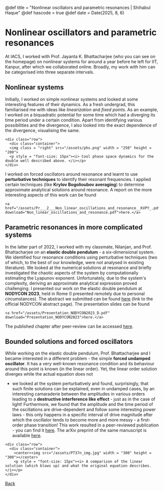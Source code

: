 @def title = "Nonlinear oscillators and parametric resonances | Shihabul Haque"
@def hascode = true
@def date = Date(2025, 8, 6)

# Nonlinear oscillators and parametric resonances
At IACS, I worked with Prof. Jayanta K. Bhattacharjee (who you can see on the homepage) on nonlinear systems for around a year before he left for IIT, Kanpur, after which we 
collaborated online. Broadly, my work with him can be categorised into three separate intervals. 

## Nonlinear systems
Initially, I worked on simple nonlinear systems and looked at some interesting features of their dynamics. As a fresh undergrad, this familiarised me with ideas like 
_linearization_ and _fixed points_. As an example, I worked on a biquadratic potential for some time which had a diverging its time period under a certain condition. 
Apart from identifying various possibilities and the divergence, I also looked into the exact dependence of the divergence, visualising the same.
~~~
<div class="row">
  <div class="container">
  <img class = "right" src="/assets/phs.png" width = "250" height = "200">
  <p style = "font-size: 15px"><i> Cool phase space dynamics for the double well described above. </i></p>
</div>
~~~
I worked on forced oscillators around resonance and learnt to use **perturbative techniques** to identify their resonant frequencies. I applied certain techniques (like 
**Krylov Bogolioubov averaging**) to determine approximate analytical solutions around resonance. A report on the more interesting aspects of this work can be found
~~~
<a href="/assets/Pr___2___Non_linear_oscillations_and_resonance__KVPY_.pdf" download="Non_linear_oscillations_and_resonance.pdf">here.</a>
~~~
## Parametric resonances in more complicated systems
In the latter part of 2022, I worked with my classmate, Nilanjan, and Prof. Bhattacharjee on an **elastic double pendulum** - a six-dimensional system. We identified four 
resonance conditions using perturbative techniques (two of which, to the best of our knowledge, were not analysed in existing literature). We looked at the numerical solutions 
at resonance and briefly investigated the chaotic aspects of the system by computationally estimating the Lyapunov exponent. Unfortunately, due to the system's complexity, 
deriving an approximate analytical expression proved challenging. I presented our work on the elastic double pendulum at **NODYCON 2023**, held in Rome (I presented remotely 
due to personal circumstances). The abstract we submitted can be found [here](https://nodycon.org/2023/papers/192/abstract_submissions/621/view_abstract) 
(link to the official NODYCON abstract page). The presentation slides can be found
~~~
<a href="/assets/Presentation_NODYCON2023_D.pdf" download="Presentation_NODYCON2023">here.</a>
~~~
The published chapter after peer-review can be accessed [here](https://link.springer.com/chapter/10.1007/978-3-031-50631-4_12).
## Bounded solutions and forced oscillators
While working on the elastic double pendulum, Prof. Bhattacharjee and I became interested in a different problem - the simple **forced undamped oscillator**. It has a very 
well-known resonance condition and its behaviour around this point is known (in the linear order). Yet, the linear order solution diverges while the actual equation does not 
- we looked at the system perturbatively and found, surprisingly, that such finite solutions can be explained, even in undamped cases, by an interesting camaraderie between 
the amplitudes in various orders leading to a **destructive interference like effect** - just as in the case of light! Furthermore, we found that the amplitude and the time 
period of the oscillations are drive-dependent and follow some interesting power laws - this only happens in a specific interval of drive magnitude after which the oscillator 
tends to become more and more messy - a first-order phase transition! This work resulted in a peer-reviewed publication - you can find it 
[here](https://iopscience.iop.org/article/10.1088/1751-8121/ad6412). The arXiv preprint of the same manuscript is available [here](https://arxiv.org/abs/2305.04125).
~~~
<div class="row">
  <div class="container">
    <center><img src="/assets/PT37n_img.jpg" width = "300" height = "300"></center>
    <p style = "font-size: 15px"><i> A comparison of the linear solution (which blows up) and what the original equation describes. </i></p>
</div>
~~~

[Back](/menu1/)
